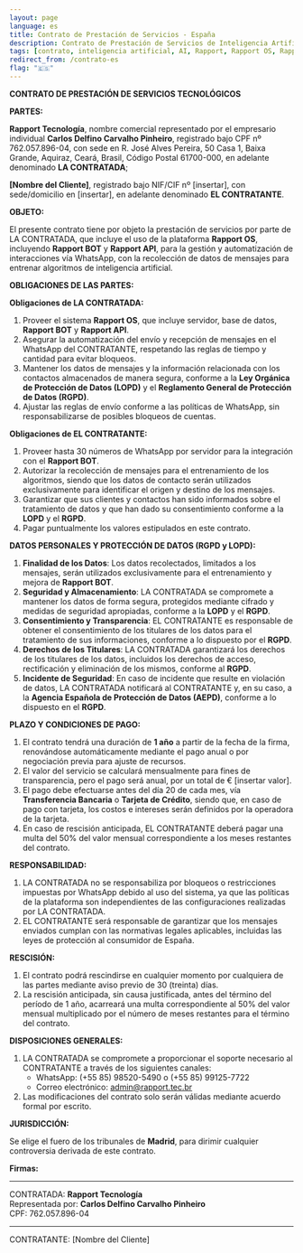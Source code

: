 ```yaml
---
layout: page
language: es
title: Contrato de Prestación de Servicios - España
description: Contrato de Prestación de Servicios de Inteligencia Artificial
tags: [contrato, inteligencia artificial, AI, Rapport, Rapport OS, Rapport Bot, Rapport API, servicios de IA, LOPD, RGPD, España]
redirect_from: /contrato-es
flag: "🇪🇸"
---
```


**CONTRATO DE PRESTACIÓN DE SERVICIOS TECNOLÓGICOS**

**PARTES:**

**Rapport Tecnología**, nombre comercial representado por el empresario individual **Carlos Delfino Carvalho Pinheiro**, registrado bajo CPF nº 762.057.896-04, con sede en R. José Alves Pereira, 50 Casa 1, Baixa Grande, Aquiraz, Ceará, Brasil, Código Postal 61700-000, en adelante denominado **LA CONTRATADA**;

**[Nombre del Cliente]**, registrado bajo NIF/CIF nº [insertar], con sede/domicilio en [insertar], en adelante denominado **EL CONTRATANTE**.

**OBJETO:**

El presente contrato tiene por objeto la prestación de servicios por parte de LA CONTRATADA, que incluye el uso de la plataforma **Rapport OS**, incluyendo **Rapport BOT** y **Rapport API**, para la gestión y automatización de interacciones vía WhatsApp, con la recolección de datos de mensajes para entrenar algoritmos de inteligencia artificial.

**OBLIGACIONES DE LAS PARTES:**

**Obligaciones de LA CONTRATADA:**
1. Proveer el sistema **Rapport OS**, que incluye servidor, base de datos, **Rapport BOT** y **Rapport API**.
2. Asegurar la automatización del envío y recepción de mensajes en el WhatsApp del CONTRATANTE, respetando las reglas de tiempo y cantidad para evitar bloqueos.
3. Mantener los datos de mensajes y la información relacionada con los contactos almacenados de manera segura, conforme a la **Ley Orgánica de Protección de Datos (LOPD)** y el **Reglamento General de Protección de Datos (RGPD)**.
4. Ajustar las reglas de envío conforme a las políticas de WhatsApp, sin responsabilizarse de posibles bloqueos de cuentas.

**Obligaciones de EL CONTRATANTE:**
1. Proveer hasta 30 números de WhatsApp por servidor para la integración con el **Rapport BOT**.
2. Autorizar la recolección de mensajes para el entrenamiento de los algoritmos, siendo que los datos de contacto serán utilizados exclusivamente para identificar el origen y destino de los mensajes.
3. Garantizar que sus clientes y contactos han sido informados sobre el tratamiento de datos y que han dado su consentimiento conforme a la **LOPD** y el **RGPD**.
4. Pagar puntualmente los valores estipulados en este contrato.

**DATOS PERSONALES Y PROTECCIÓN DE DATOS (RGPD y LOPD):**

1. **Finalidad de los Datos**: Los datos recolectados, limitados a los mensajes, serán utilizados exclusivamente para el entrenamiento y mejora de **Rapport BOT**.
2. **Seguridad y Almacenamiento**: LA CONTRATADA se compromete a mantener los datos de forma segura, protegidos mediante cifrado y medidas de seguridad apropiadas, conforme a la **LOPD** y el **RGPD**.
3. **Consentimiento y Transparencia**: EL CONTRATANTE es responsable de obtener el consentimiento de los titulares de los datos para el tratamiento de sus informaciones, conforme a lo dispuesto por el **RGPD**.
4. **Derechos de los Titulares**: LA CONTRATADA garantizará los derechos de los titulares de los datos, incluidos los derechos de acceso, rectificación y eliminación de los mismos, conforme al **RGPD**.
5. **Incidente de Seguridad**: En caso de incidente que resulte en violación de datos, LA CONTRATADA notificará al CONTRATANTE y, en su caso, a la **Agencia Española de Protección de Datos (AEPD)**, conforme a lo dispuesto en el **RGPD**.

**PLAZO Y CONDICIONES DE PAGO:**

1. El contrato tendrá una duración de **1 año** a partir de la fecha de la firma, renovándose automáticamente mediante el pago anual o por negociación previa para ajuste de recursos.
2. El valor del servicio se calculará mensualmente para fines de transparencia, pero el pago será anual, por un total de € [insertar valor].
3. El pago debe efectuarse antes del día 20 de cada mes, vía **Transferencia Bancaria** o **Tarjeta de Crédito**, siendo que, en caso de pago con tarjeta, los costos e intereses serán definidos por la operadora de la tarjeta.
4. En caso de rescisión anticipada, EL CONTRATANTE deberá pagar una multa del 50% del valor mensual correspondiente a los meses restantes del contrato.

**RESPONSABILIDAD:**

1. LA CONTRATADA no se responsabiliza por bloqueos o restricciones impuestas por WhatsApp debido al uso del sistema, ya que las políticas de la plataforma son independientes de las configuraciones realizadas por LA CONTRATADA.
2. EL CONTRATANTE será responsable de garantizar que los mensajes enviados cumplan con las normativas legales aplicables, incluidas las leyes de protección al consumidor de España.

**RESCISIÓN:**

1. El contrato podrá rescindirse en cualquier momento por cualquiera de las partes mediante aviso previo de 30 (treinta) días.
2. La rescisión anticipada, sin causa justificada, antes del término del período de 1 año, acarreará una multa correspondiente al 50% del valor mensual multiplicado por el número de meses restantes para el término del contrato.

**DISPOSICIONES GENERALES:**

1. LA CONTRATADA se compromete a proporcionar el soporte necesario al CONTRATANTE a través de los siguientes canales:  
   - WhatsApp: (+55 85) 98520-5490 o (+55 85) 99125-7722  
   - Correo electrónico: admin@rapport.tec.br
2. Las modificaciones del contrato solo serán válidas mediante acuerdo formal por escrito.

**JURISDICCIÓN:**

Se elige el fuero de los tribunales de **Madrid**, para dirimir cualquier controversia derivada de este contrato.

**Firmas:**

_____________________________________________  
CONTRATADA: **Rapport Tecnología**  
Representada por: **Carlos Delfino Carvalho Pinheiro**  
CPF: 762.057.896-04

_____________________________________________  
CONTRATANTE: [Nombre del Cliente]
